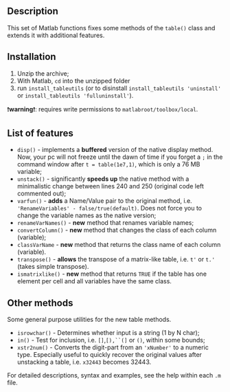 ## Description
This set of Matlab functions fixes some methods of the `table()` class and extends it with additional features.

## Installation
1. Unzip the archive;
2. With Matlab, `cd` into the unzipped folder
3. run `install_tableutils` (or to disinstall `install_tableutils 'uninstall'` or `install_tableutils 'fulluninstall'`).
 
:exclamation:**warning**:exclamation:: requires write permissions to `matlabroot/toolbox/local`.

## List of features
* `disp()` - implements a **buffered** version of the native display method. Now, your pc will not freeze until the dawn of time if you forget a `;` in the command window after `t = table(1e7,1)`, which is only a 76 MB variable;
* `unstack()` - significantly **speeds up** the native method with a minimalistic change between lines 240 and 250 (original code left commented out);
* `varfun()` - **adds** a Name/Value pair to the original method, i.e. `'RenameVariables' - false/true(default)`. Does not force you to change the variable names as the native version;
* `renameVarNames()` - **new** method that renames variable names;
* `convertColumn()` - **new** method that changes the class of each column (variable);
* `classVarName` - **new** method that returns the class name of each column (variable).
* `transpose()` - **allows** the transpose of a matrix-like table, i.e. `t'` or `t.'` (takes simple transpose).
* `ismatrixlike()` - **new** method that returns `TRUE` if the table has one element per cell and all variables have the same class. 

## Other methods
Some general purpose utilities for the new table methods.

* `isrowchar()` - Determines whether input is a string (1 by N char);
* `in()` - Test for inclusion, i.e. `[]`,`[),``(]` or `()`, within some bounds;
* `xstr2num()` - Converts the digit-part from an `'xNumber'` to a numeric type. Especially useful to quickly recover the original values after unstacking a table, i.e. `x32443` becomes 32443.

For detailed descriptions, syntax and examples, see the help within each `.m` file.  
